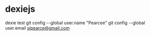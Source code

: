 # dexiejs
dexie
test
git config --global user.name "Pearcee"
git config --global user.email sjpearce@gmail.com